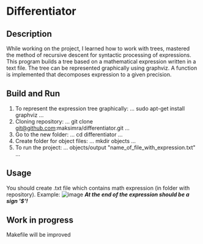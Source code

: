 # Differentiator
## Description
While working on the project, I learned how to work with trees, mastered the method of recursive descent for syntactic processing of expressions.
This program builds a tree based on a mathematical expression written in a text file. The tree can be represented graphically using graphviz.
A function is implemented that decomposes expression to a given precision.
## Build and Run
1) To represent the expression tree graphically:
...
sudo apt-get install graphviz 
...
2) Cloning repository:
...
git clone git@github.com:maksimra/differentiator.git
...
3) Go to the new folder:
...
cd differentiator
...
4) Create folder for object files:
...
mkdir objects
...
5) To run the project:
...
objects/output "name_of_file_with_expression.txt"
...
## Usage
You should create .txt file which contains math expression (in folder with repository). 
Example:
![image](https://github.com/user-attachments/assets/c6de589e-6943-4139-b67d-b90dedd7e138)
***At the end of the expression should be a sign '$'!***
## Work in progress
Makefile will be improved
